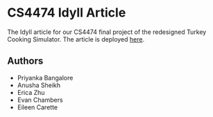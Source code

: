# CS4474 Idyll Article

The Idyll article for our CS4474 final project of the redesigned Turkey Cooking Simulator.
The article is deployed [here](https://priyankabangalore.github.io/CS4474-Idyll-Article/build/index.html).

## Authors
- Priyanka Bangalore
- Anusha Sheikh
- Erica Zhu
- Evan Chambers
- Eileen Carette
